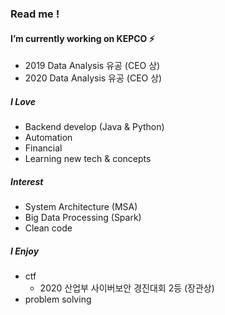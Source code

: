 ### Read me !

#### I’m currently working on KEPCO ⚡
- 2019 Data Analysis 유공 (CEO 상)
- 2020 Data Analysis 유공 (CEO 상)

##### I Love 
- Backend develop (Java & Python)
- Automation
- Financial
- Learning new tech & concepts

##### Interest
- System Architecture (MSA)
- Big Data Processing (Spark)
- Clean code

##### I Enjoy
- ctf
  - 2020 산업부 사이버보안 경진대회 2등 (장관상)
- problem solving
